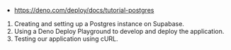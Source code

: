 

* https://deno.com/deploy/docs/tutorial-postgres

1. Creating and setting up a Postgres instance on Supabase.
2. Using a Deno Deploy Playground to develop and deploy the application.
3. Testing our application using cURL.
